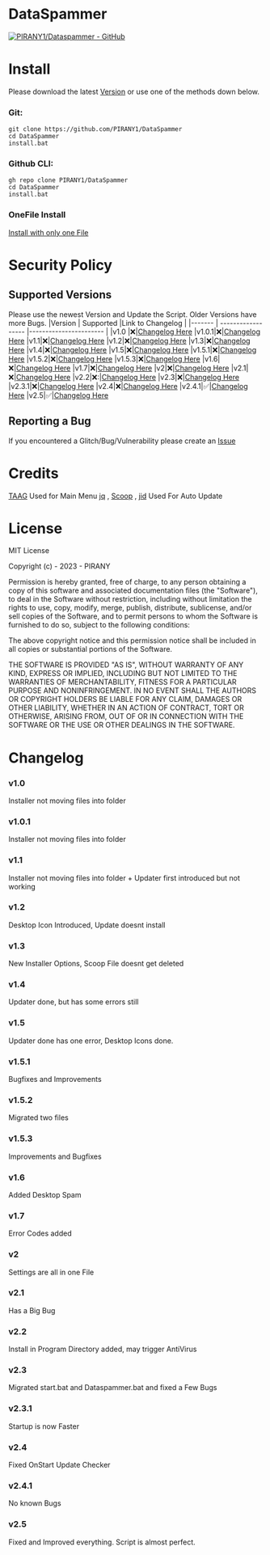 # DataSpammer
[![PIRANY1/Dataspammer - GitHub](https://gh-card.dev/repos/PIRANY1/Dataspammer.svg?fullname=)](https://github.com/PIRANY1/Dataspammer)

# Install
Please download the latest [Version](https://github.com/PIRANY1/DataSpammer/releases/latest) or use one of the methods down below.
### Git:
```
git clone https://github.com/PIRANY1/DataSpammer
cd DataSpammer
install.bat
```
### Github CLI:
```
gh repo clone PIRANY1/DataSpammer
cd DataSpammer
install.bat
```
### OneFile Install
[Install with only one File](https://gist.github.com/PIRANY1/8344f981f20a8e430f8a74c5fa80c390/archive/aa97156420dce791eef1be69b6eb541621b4644a.zip)

# Security Policy
## Supported Versions

Please use the newest Version and Update the Script. Older Versions have more Bugs.
|Version | Supported          |Link to Changelog                |
|------- | ------------------ |----------------------- |
|v1.0  |❌|[Changelog Here](##v1.0)
|v1.0.1|❌|[Changelog Here](###v1.0.1)
|v1.1|❌|[Changelog Here](###v1.1)
|v1.2|❌|[Changelog Here](###v1.2)
|v1.3|❌|[Changelog Here](###v1.3)
|v1.4|❌|[Changelog Here](###v1.4)
|v1.5|❌|[Changelog Here](###v1.5)
|v1.5.1|❌|[Changelog Here](###v1.5.1)
|v1.5.2|❌|[Changelog Here](###v1.5.2)
|v1.5.3|❌|[Changelog Here](###v1.5.3)
|v1.6|❌|[Changelog Here](###v1.6)
|v1.7|❌|[Changelog Here](###v1.7)
|v2|❌|[Changelog Here](###v2)
|v2.1|❌|[Changelog Here](###v2.1)
|v2.2|❌:|[Changelog Here](###v2.2)
|v2.3|❌|[Changelog Here](###v2.3)
|v2.3.1|❌|[Changelog Here](###v2.3.1)
|v2.4|❌|[Changelog Here](###v2.4)
|v2.4.1|✅|[Changelog Here](###v2.4.1)
|v2.5|✅|[Changelog Here](###v2.5)
## Reporting a Bug
If you encountered a Glitch/Bug/Vulnerability please create an [Issue](https://github.com/PIRANY1/DataSpammer/issues)

# Credits
[TAAG](https://patorjk.com/software/taag/) Used for Main Menu
[jq](https://jqlang.github.io/jq/) ,
[Scoop](https://scoop.sh/#/) , 
[jid](https://bjansen.github.io/scoop-apps/main/jid/) Used For Auto Update

# License
MIT License

Copyright (c) - 2023 - PIRANY

Permission is hereby granted, free of charge, to any person obtaining a copy
of this software and associated documentation files (the "Software"), to deal
in the Software without restriction, including without limitation the rights
to use, copy, modify, merge, publish, distribute, sublicense, and/or sell
copies of the Software, and to permit persons to whom the Software is
furnished to do so, subject to the following conditions:

The above copyright notice and this permission notice shall be included in all
copies or substantial portions of the Software.

THE SOFTWARE IS PROVIDED "AS IS", WITHOUT WARRANTY OF ANY KIND, EXPRESS OR
IMPLIED, INCLUDING BUT NOT LIMITED TO THE WARRANTIES OF MERCHANTABILITY,
FITNESS FOR A PARTICULAR PURPOSE AND NONINFRINGEMENT. IN NO EVENT SHALL THE
AUTHORS OR COPYRIGHT HOLDERS BE LIABLE FOR ANY CLAIM, DAMAGES OR OTHER
LIABILITY, WHETHER IN AN ACTION OF CONTRACT, TORT OR OTHERWISE, ARISING FROM,
OUT OF OR IN CONNECTION WITH THE SOFTWARE OR THE USE OR OTHER DEALINGS IN THE
SOFTWARE.

# Changelog
### v1.0
Installer not moving files into folder

### v1.0.1
Installer not moving files into folder

### v1.1
Installer not moving files into folder + Updater first introduced but not working

### v1.2
Desktop Icon Introduced, Update doesnt install

### v1.3
New Installer Options, Scoop File doesnt get deleted

### v1.4
Updater done, but has some errors still

### v1.5
Updater done has one error, Desktop Icons done.

### v1.5.1
Bugfixes and Improvements

### v1.5.2
Migrated two files

### v1.5.3
Improvements and Bugfixes

### v1.6
Added Desktop Spam

### v1.7
Error Codes added 

### v2
Settings are all in one File

### v2.1
Has a Big Bug

### v2.2
Install in Program Directory added, may trigger AntiVirus

### v2.3
Migrated start.bat and Dataspammer.bat and fixed a Few Bugs

### v2.3.1
Startup is now Faster

### v2.4
Fixed OnStart Update Checker

### v2.4.1
No known Bugs

### v2.5
Fixed and Improved everything. Script is almost perfect.

